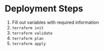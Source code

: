 # Deployment Steps
1. Fill out variables with required information
2. `terraform init`
3. `terraform validate`
4. `terraform plan`
5. `terraform apply`

